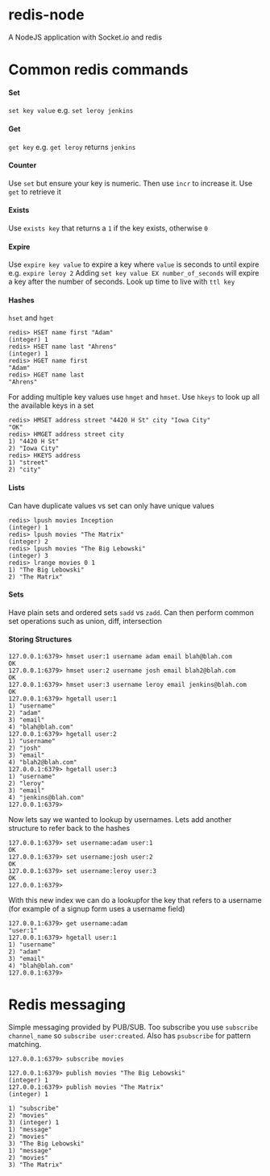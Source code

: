 # redis-node
A NodeJS application with Socket.io and redis

# Common redis commands

#### Set
`set key value` e.g. `set leroy jenkins`

#### Get
`get key` e.g. `get leroy` returns `jenkins`

#### Counter
Use `set` but ensure your key is numeric. Then use `incr` to increase it. Use `get` to retrieve it

#### Exists
Use `exists key` that returns a `1` if the key exists, otherwise `0`

#### Expire
Use `expire key value` to expire a key where `value` is seconds to until expire e.g. `expire leroy 2`
Adding `set key value EX number_of_seconds` will expire a key after the number of seconds. Look up time to live with `ttl key`

#### Hashes

`hset` and `hget`

```redis
redis> HSET name first "Adam"
(integer) 1
redis> HSET name last "Ahrens"
(integer) 1
redis> HGET name first
"Adam"
redis> HGET name last
"Ahrens"
```

For adding multiple key values use `hmget` and `hmset`. Use `hkeys` to look up all the available keys in a set
``` redis
redis> HMSET address street "4420 H St" city "Iowa City"
"OK"
redis> HMGET address street city
1) "4420 H St"
2) "Iowa City"
redis> HKEYS address
1) "street"
2) "city"
```
#### Lists

Can have duplicate values vs set can only have unique values

``` redis
redis> lpush movies Inception
(integer) 1
redis> lpush movies "The Matrix"
(integer) 2
redis> lpush movies "The Big Lebowski"
(integer) 3
redis> lrange movies 0 1
1) "The Big Lebowski"
2) "The Matrix"
```

#### Sets
Have plain sets and ordered sets `sadd` vs `zadd`. Can then perform common set operations such as union, diff, intersection

#### Storing Structures

```
127.0.0.1:6379> hmset user:1 username adam email blah@blah.com
OK
127.0.0.1:6379> hmset user:2 username josh email blah2@blah.com
OK
127.0.0.1:6379> hmset user:3 username leroy email jenkins@blah.com
OK
127.0.0.1:6379> hgetall user:1
1) "username"
2) "adam"
3) "email"
4) "blah@blah.com"
127.0.0.1:6379> hgetall user:2
1) "username"
2) "josh"
3) "email"
4) "blah2@blah.com"
127.0.0.1:6379> hgetall user:3
1) "username"
2) "leroy"
3) "email"
4) "jenkins@blah.com"
127.0.0.1:6379> 
```

Now lets say we wanted to lookup by usernames. Lets add another structure to refer back to the hashes
```
127.0.0.1:6379> set username:adam user:1
OK
127.0.0.1:6379> set username:josh user:2
OK
127.0.0.1:6379> set username:leroy user:3
OK
127.0.0.1:6379> 
```

With this new index we can do a lookupfor the key that refers to a username (for example of a signup form uses a username field)

```
127.0.0.1:6379> get username:adam
"user:1"
127.0.0.1:6379> hgetall user:1
1) "username"
2) "adam"
3) "email"
4) "blah@blah.com"
127.0.0.1:6379>
```

# Redis messaging

Simple messaging provided by PUB/SUB. Too subscribe you use `subscribe channel_name` so `subscribe user:created`. Also has `psubscribe` for pattern matching.

```
127.0.0.1:6379> subscribe movies

127.0.0.1:6379> publish movies "The Big Lebowski"
(integer) 1
127.0.0.1:6379> publish movies "The Matrix"
(integer) 1

1) "subscribe"
2) "movies"
3) (integer) 1
1) "message"
2) "movies"
3) "The Big Lebowski"
1) "message"
2) "movies"
3) "The Matrix"
```
